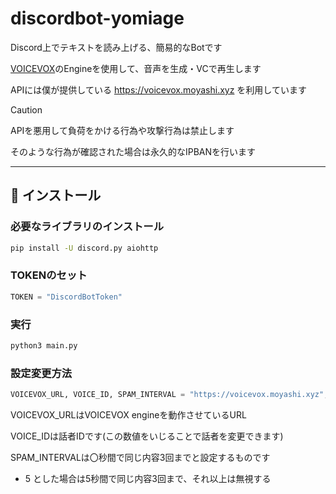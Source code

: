 # discordbot-yomiage

Discord上でテキストを読み上げる、簡易的なBotです

[VOICEVOX](https://voicevox.hiroshiba.jp/)のEngineを使用して、音声を生成・VCで再生します

APIには僕が提供している https://voicevox.moyashi.xyz を利用しています
> [!CAUTION]
> APIを悪用して負荷をかける行為や攻撃行為は禁止します
>
> そのような行為が確認された場合は永久的なIPBANを行います

---

## 🔧 インストール

### 必要なライブラリのインストール

```bash
pip install -U discord.py aiohttp
```
### TOKENのセット
```python
TOKEN = "DiscordBotToken"
```

### 実行
```bash
python3 main.py
```

### 設定変更方法
```python
VOICEVOX_URL, VOICE_ID, SPAM_INTERVAL = "https://voicevox.moyashi.xyz", 1, 10
```
VOICEVOX_URLはVOICEVOX engineを動作させているURL

VOICE_IDは話者IDです(この数値をいじることで話者を変更できます)

SPAM_INTERVALは〇秒間で同じ内容3回までと設定するものです
- 5 とした場合は5秒間で同じ内容3回まで、それ以上は無視する

